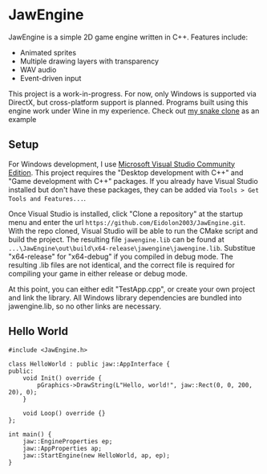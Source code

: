 # JawEngine
JawEngine is a simple 2D game engine written in C++. Features include:
- Animated sprites
- Multiple drawing layers with transparency
- WAV audio
- Event-driven input

This project is a work-in-progress. For now, only Windows is supported via DirectX, but cross-platform support is planned. Programs built using this engine work under Wine in my experience. Check out [my snake clone](https://github.com/Eidolon2003/Snake) as an example

## Setup
For Windows development, I use [Microsoft Visual Studio Community Edition](https://visualstudio.microsoft.com/vs/community/). This project requires the "Desktop development with C++" and "Game development with C++" packages. If you already have Visual Studio installed but don't have these packages, they can be added via `Tools > Get Tools and Features...`.

Once Visual Studio is installed, click "Clone a repository" at the startup menu and enter the url `https://github.com/Eidolon2003/JawEngine.git`. With the repo cloned, Visual Studio will be able to run the CMake script and build the project. The resulting file `jawengine.lib` can be found at `...\JawEngine\out\build\x64-release\jawengine\jawengine.lib`. Substitue "x64-release" for "x64-debug" if you compiled in debug mode. The resulting .lib files are not identical, and the correct file is required for compiling your game in either release or debug mode.

At this point, you can either edit "TestApp.cpp", or create your own project and link the library. All Windows library dependencies are bundled into jawengine.lib, so no other links are necessary.

## Hello World
```
#include <JawEngine.h>

class HelloWorld : public jaw::AppInterface {
public:
    void Init() override {
        pGraphics->DrawString(L"Hello, world!", jaw::Rect(0, 0, 200, 20), 0);
    }

    void Loop() override {}
};

int main() {
    jaw::EngineProperties ep;
    jaw::AppProperties ap;
    jaw::StartEngine(new HelloWorld, ap, ep);
}
```

